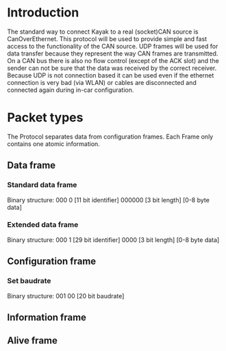 Introduction
============

The standard way to connect Kayak to a real (socket)CAN source is CanOverEthernet. This protocol
will be used to provide simple and fast access to the functionality of the CAN source.
UDP frames will be used for data transfer because they represent the way CAN frames are
transmitted. On a CAN bus there is also no flow control (except of the ACK slot) and the sender can 
not be sure that the data was received by the correct receiver.
Because UDP is not connection based it can be used even if the ethernet connection is very bad
(via WLAN) or cables are disconnected and connected again during in-car configuration.

Packet types
============

The Protocol separates data from configuration frames. Each Frame only contains one atomic 
information.

Data frame
----------


### Standard data frame

Binary structure:
000 0 [11 bit identifier] 000000 [3 bit length] [0-8 byte data]

### Extended data frame

Binary structure:
000 1 [29 bit identifier] 0000 [3 bit length] [0-8 byte data]

Configuration frame
-------------------

### Set baudrate

Binary structure: 
001 00 [20 bit baudrate]

Information frame
-----------------

Alive frame
-----------